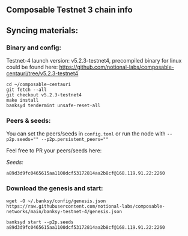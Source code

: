 ## Composable Testnet 3 chain info


## Syncing materials:

### Binary and config:

Testnet-4 launch version: v5.2.3-testnet4, precompiled binary for linux could be found here: https://github.com/notional-labs/composable-centauri/tree/v5.2.3-testnet4

```
cd ~/composable-centauri
git fetch --all
git checkout v5.2.3-testnet4
make install
banksyd tendermint unsafe-reset-all
```

### Peers & seeds:
You can set the peers/seeds in `config.toml` or run the node with `--p2p.seeds="" --p2p.persistent_peers=""`

Feel free to PR your peers/seeds here:

*Seeds:*
```
a89d3d9fc0465615aa1100dcf53172814aa2b8cf@168.119.91.22:2260
```

### Download the genesis and start:
```
wget -O ~/.banksy/config/genesis.json https://raw.githubusercontent.com/notional-labs/composable-networks/main/banksy-testnet-4/genesis.json

banksyd start --p2p.seeds a89d3d9fc0465615aa1100dcf53172814aa2b8cf@168.119.91.22:2260
```

